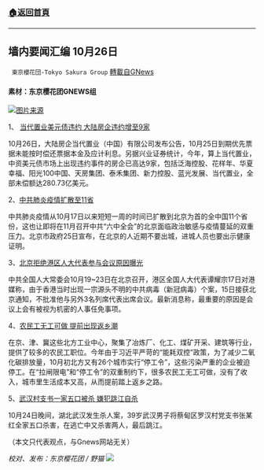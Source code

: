 ###  [:house:返回首頁](https://github.com/ourhimalayas/txt)
---


## 墙内要闻汇编 10月26日
` 東京櫻花団-Tokyo Sakura Group` [轉載自GNews](https://gnews.org/zh-hans/1619309/)

#### 素材：东京樱花团GNEWS组

![](https://assets.gnews.org/wp-content/uploads/2021/10/大陆房企违约.jpg)[图片来源](https://money.udn.com/money/story/5603/5798539)

1、 [当代置业美元债违约 大陆房企违约增至9家](https://www.aboluowang.com/2021/1026/1664367.html)

10月26日，大陆房企当代置业（中国）有限公司发布公告，10月25日到期优先票据未能按时偿还票据本金及应计利息。另据兴业证券统计，今年，算上当代置业，中资美元债市场上出现违约事件的房企已高达9家，包括泛海控股、花样年、华夏幸福、阳光100中国、天房集团、泰禾集团、新力控股、蓝光发展、当代置业，全部未偿额达280.73亿美元。

2、[中共肺炎疫情扩散至11省](https://www.aboluowang.com/2021/1026/1664234.html)

中共肺炎疫情从10月17日以来短短一周的时间已扩散到北京为首的全中国11个省份，这也让即将在11月召开中共“六中全会”的北京面临政治敏感与疫情蔓延的双重压力。北京市政府25日宣布，在北京的人近期不要出城，进城人员也要出示健康证明。

3、[北京拒绝港区人大代表参与会议原因曝光](https://www.aboluowang.com/2021/1026/1664380.html)

中共全国人大常委会10月19~23日在北京召开，港区全国人大代表谭耀宗17日对港媒称，由于香港当时出现一宗源头不明的中共病毒（新冠病毒）个案，15日接获北京通知，不批准他与另外3名列席代表出席会议。最新消息称，最重要的原因是会议上会有被视为机密的人事任免事项。

4、[农民工无工可做 提前出现返乡潮](https://www.aboluowang.com/2021/1025/1663921.html)

在京、津、冀这些北方工业中心，聚集了冶炼厂、化工、煤矿开采、建筑等行业，提供了较多的农民工职位。今年由于习近平严苛的“能耗双控”政策，为了减少二氧化碳排放量，10月初北方又有26个城市实行“停工令”，这些污染严重的企业被迫停工。在“拉闸限电”和“停工令”的双重制约下，很多农民工无工可做，没有了收入，城市里生活成本又高，从而提前踏上返乡之路。

5、[武汉村支书一家五口被杀 嫌犯跳江自杀](https://www.aboluowang.com/2021/1026/1664253.html)

10月24日晚间，湖北武汉发生杀人案，39岁武汉男子将蔡甸区罗汉村党支书张某红全家五口杀害，在逃亡中又杀害两人，最后跳江。

（本文只代表观点，与Gnews网站无关）

*校对、发布：东京樱花团 / 野猫*
![](https://assets.gnews.org/wp-content/uploads/2021/10/image0-1-18-10.png)
